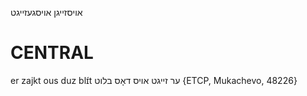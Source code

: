 אויסזייגן
אויסגעזייגט

CENTRAL
========

er zajkt ous duz blɪ́t ער זייגט אויס דאָס בלוט {ETCP, Mukachevo, 48226}
